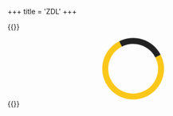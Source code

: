 +++
title = 'ZDL'
+++

{{<rawhtml>}}

<!-- HTML Meta Tags -->
<title>ZDL | Toolkist</title>
<meta name="description" content="A collection of the 50 hardest tracks in Zeepkist.">

<!-- Facebook Meta Tags -->
<meta property="og:url" content="https://toolkist.netlify.app/zdl">
<meta property="og:type" content="website">
<meta property="og:title" content="ZDL | Toolkist">
<meta property="og:description" content="A collection of the 50 hardest tracks in Zeepkist.">
<meta property="og:image" content="/img/ZDL_Banner.png">
<meta name="theme-color" content="#9603ff">

<!-- Twitter Meta Tags -->
<meta name="twitter:card" content="summary_large_image">
<meta property="twitter:domain" content="toolkist.netlify.app">
<meta property="twitter:url" content="https://toolkist.netlify.app/zdl">
<meta name="twitter:title" content="ZDL | Toolkist">
<meta name="twitter:description" content="A collection of the 50 hardest tracks in Zeepkist.">
<meta name="twitter:image" content="/img/ZDL_Banner.png">

<style>
.zdl-row
{
    width: calc(100% - 18px);
    height: 180px;
    margin: 6px;

    background-color: rgb(34,34,34);
    color: rgb(251, 199, 25);

    display: flex;
    flex-direction: row;
    overflow: hidden;
    border-radius: 12px;
    border: 3px solid rgb(34,34,34);
    box-sizing:border-box;
}

.zdl-rank
{
    width: 72px;
    height: 100%;
    position: relative;
    border-right: 3px solid rgb(34,34,34);
}

.zdl-index
{
    position: absolute;
    height: 36px;
    width: 66px;
    top: 6px;
    left: 6px;
    text-align: center;
    font-size: 28px;
    line-height: 36px;
    background-color: black;
    border-radius: 6px 0 0 6px;
    background-color: rgb(34,34,34,0.5);
    user-select:none;
}

.zdl-points
{
    position: absolute;
    height: 72px;
    width: 66px;
    top: 48px;
    left: 6px;
    text-align: center;
    font-size: 18px;
    line-height: 33px;
    padding-top: 6px;
    background-color: black;
    border-radius: 6px 0 0 6px;
    background-color: rgb(34,34,34, 0.5);
    box-sizing: border-box;
    user-select:none;
}

.zdl-steam
{
    position: absolute;
    height: 42px;
    width: 66px;
    bottom: 6px;
    left: 6px;
    background-color: black;
    border-radius: 6px 0 0 6px;
    background-color: rgb(34,34,34, 0.5);
    background-image: url('/steamIconYellow.png');
    background-size: contain;
    background-repeat: no-repeat;
    background-position: center;
}

.zdl-steam:hover
{
    background-color: rgb(255, 255, 255, 0.3);
    cursor: pointer;
}

.zdl-image 
{
    width: 282px;
    height: 180px;  
    object-fit: cover;
    border-right: 3px solid rgb(34,34,34);
}

.zdl-content
{
    height: 100%;
    flex: 1;
    position: relative;
    color: rgb(251, 199, 25);
}

.zdl-header
{
    position: absolute;
    height: 36px;
    top: 6px;
    left: 0px;
    right: 6px;
    text-align: left;
    font-size: 18px;
    line-height: 36px;
    background-color: black;
    border-radius: 0 6px 6px 0;
    background-color: rgb(34,34,34,0.5);
    user-select:none;
    padding-left: 12px;
    white-space: nowrap;
    overflow: hidden;
}
.zdl-header span
{
    margin-left: 6px;
    margin-right: 6px;
}

.zdl-description
{
    position: absolute;
    width: 360px;
    top: 96px;
    left: 0px;
    bottom: 6px;
    text-align: left;
    font-size: 18px;
    background-color: black;
    border-radius: 0 6px 6px 0;
    background-color: rgb(34,34,34,0.5);
    user-select:none;
    box-sizing: border-box;
    overflow-y: auto;
    padding: 6px;
}

.zdl-authorTime
{
    position: absolute;
    width: 360px;
    height: 42px;
    top: 48px;
    left: 0px;
    text-align: left;
    font-size: 18px;
    background-color: black;
    border-radius: 0 6px 6px 0;
    background-color: rgb(34,34,34,0.5);
    user-select:none;
    box-sizing: border-box;
    overflow-y: auto;
}

.zdl-authorTime-medal
{
    width: 30px;
    height: 30px;
    position: absolute;
    left: 6px;
    top: 6px;

    background-image: url('/medal_author.png');
    background-size: 95%;
    background-repeat: no-repeat;
    background-position: center;
}

.zdl-authorTime span
{
    height: 30px;
    line-height: 30px;
    position: absolute;
    top: 6px;
    left: 42px;
}

.zdl-records
{
    position: absolute;
    top: 48px;
    right: 6px;
    bottom: 6px;
    left: 366px;
    text-align: left;
    font-size: 32px;
    line-height: 54px;
    background-color: black;
    border-radius: 6px;
    background-color: rgb(34,34,34,0.5);
    user-select:none;
    padding: 6px;
    overflow-y: auto;
}

.orangeText{
    color: rgb(239, 107, 35) !important;
}

.zdl-record-table
{
    width: 100%;
    border-collapse: separate;
    border-spacing: 0 6px;
}

.zdl-record-table tr
{
    background-color: rgb(34,34,34,0.5);
    height: 24px;
    padding-bottom: 3px;
    border-radius: 6px;
}

.zdl-record-table tr td
{
    height: 24px;
    font-size: 18px;
    line-height:24px;
    padding-left: 6px;
    overflow:hidden;
    white-space: nowrap;
}

#zdlMainList, #zdlLegacyList, #zdlScoreboard
{
    display: none;
}

.standardButton
{
    width: 100%;
    box-sizing: border-box;
    margin-bottom: 6px;
}

.headerBlock{
    margin-bottom: 6px;
}

#zdlLoadingPage
{
    display: flex;
    justify-content: center;
    align-items: center;
}

@keyframes spin {
  to {
    transform: rotate(360deg);
  }
}

.loading-circle {
  width: 100px; /* Adjust the size of the circle */
  height: 100px; /* Adjust the size of the circle */
  border-radius: 50%;
  border: 12px solid rgb(251,199,25); /* Color of the circle border */
  border-top-color: rgb(34,34,34); /* Color of the animated part of the circle */
  animation: spin 1s linear infinite; /* Animation for spinning */
}

.youtubeButtonValidation
{
    width: 30px;
    height: 24px;
    position: absolute;
    right: 9px;
    top: 9px;
    display: flex;
    justify-content: center;
    align-items: center;
    background-color: red;
    border-radius: 3px;
    box-sizing: border-box;
    font-size: 10px;
    color : white;
}

.youtubeButtonRecord
{
    width: 26px;
    height: 18px;
    position: absolute;
    right: 3px;
    top: 3px;
    display: flex;
    justify-content: center;
    align-items: center;
    background-color: red;
    border-radius: 3px;
    font-size: 8px;
    color : white;
}

.youtubeButtonValidation:hover, .youtubeButtonRecord:hover 
{
    border: 1px solid white;
    cursor: pointer;
}

</style>
<script type="module" src='/toolkist/zdl.pages.toolkist.js'></script>
<div id="content" class='flex_content'>
    <div class='standardLeftPanel'></div>
    <div class='standardPagePanel' id='zdlLoadingPage'><div class="loading-circle"></div></div>
    <div class='standardPagePanel' id='zdlMainList'></div>
    <div class='standardPagePanel' id='zdlLegacyList'></div>
    <div class='standardPagePanel' id='zdlScoreboard'></div>
</div>
{{</rawhtml>}}